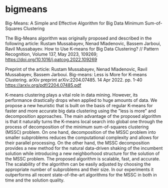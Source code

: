 # bigmeans
Big-Means: A Simple and Effective Algorithm for Big Data Minimum Sum-of-Squares Clustering

The Big-Means algorithm was originally proposed and described in the following article:
Rustam Mussabayev, Nenad Mladenovic, Bassem Jarboui, Ravil Mussabayev. How to Use K-means for Big Data Clustering? // Pattern Recognition, Volume 137, May 2023, 109269; 
https://doi.org/10.1016/j.patcog.2022.109269

Preprint of the article:
Rustam Mussabayev, Nenad Mladenovic, Ravil Mussabayev, Bassem Jarboui. Big-means: Less is More for K-means Clustering. arXiv preprint arXiv:2204.07485. 14 Apr 2022. pp. 1-40
https://arxiv.org/pdf/2204.07485.pdf

K-means clustering plays a vital role in data mining. However, its performance drastically drops when applied to huge amounts of data. We propose a new heuristic that is built on the basis of regular K-means for faster and more accurate big data clustering using the "less is more" and decomposition approaches. The main advantage of the proposed algorithm is that it naturally turns the K-means local search into global one through the process of decomposition of the minimum sum-of-squares clustering (MSSC) problem. On one hand, decomposition of the MSSC problem into smaller subproblems reduces the computational complexity and allows for their parallel processing. On the other hand, the MSSC decomposition provides a new method for the natural data-driven shaking of the incumbent solution while introducing a new neighborhood structure for the solution of the MSSC problem. The proposed algorithm is scalable, fast, and accurate. The scalability of the algorithm can be easily adjusted by choosing the appropriate number of subproblems and their size. In our experiments it outperforms all recent state-of-the-art algorithms for the MSSC in both in time and the solution quality.
